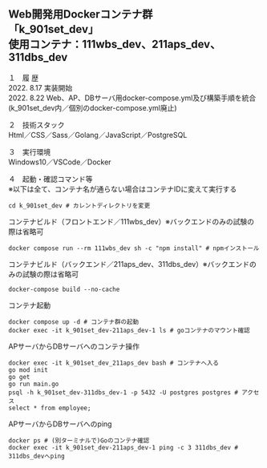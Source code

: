 Web開発用Dockerコンテナ群  
「k_901set_dev」  
使用コンテナ：111wbs_dev、211aps_dev、311dbs_dev  
---

１　履 歴  
2022. 8.17 実装開始  
2022. 8.22 Web、AP、DBサーバ用docker-compose.yml及び構築手順を統合(k_901set_dev内／個別のdocker-compose.yml廃止)  

２　技術スタック  
Html／CSS／Sass／Golang／JavaScript／PostgreSQL  

３　実行環境  
Windows10／VSCode／Docker  

４　起動・確認コマンド等  
※以下は全て、コンテナ名が通らない場合はコンテナIDに変えて実行する  
```
cd k_901set_dev # カレントディレクトリを変更
```
コンテナビルド（フロントエンド／111wbs_dev）※バックエンドのみの試験の際は省略可  
```
docker compose run --rm 111wbs_dev sh -c "npm install" # npmインストール
```
コンテナビルド（バックエンド／211aps_dev、311dbs_dev）※バックエンドのみの試験の際は省略可  
```
docker-compose build --no-cache
```
コンテナ起動
```
docker compose up -d # コンテナ群の起動
docker exec -it k_901set_dev-211aps_dev-1 ls # goコンテナのマウント確認
```
APサーバからDBサーバへのコンテナ操作  
```
docker exec -it k_901set_dev_211aps_dev bash # コンテナへ入る
go mod init
go get
go run main.go
psql -h k_901set_dev-311dbs_dev-1 -p 5432 -U postgres postgres # アクセス
select * from employee;
```
APサーバからDBサーバへのping  
```
docker ps # (別ターミナルで)Goのコンテナ確認
docker exec -it k_901set_dev-211aps_dev-1 ping -c 3 311dbs_dev # 311dbs_devへping
```
<!--
３　今後の課題（覚え書き）  
①引き続きローカルのOSにはDocker Desktop for Windows以外のミドルウェアをインストールせず開発環境はDocker上に構築すること  
②「create-react-app」を使用せずに開発用コンテナを作成すること  
③「docker-compose.yml」ファイルをルートディレクトリ「myportfolio_k」直下で一つにまとめること  
-->
